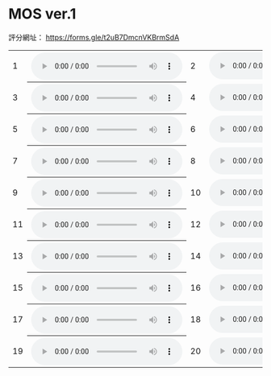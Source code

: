 <h1> MOS ver.1 </h1>
評分網址：
<a href="https://forms.gle/t2uB7DmcnVKBrmSdA" target="_blank">https://forms.gle/t2uB7DmcnVKBrmSdA</a>

<!-- CP -->
<!-- https://eric551130.github.io/MUSIC-MOS/MOS_WAV/CP/1.wav -->
<!-- https://eric551130.github.io/MUSIC-MOS/MOS_WAV/CP/2.wav -->
<!-- https://eric551130.github.io/MUSIC-MOS/MOS_WAV/CP/3.wav -->
<!-- https://eric551130.github.io/MUSIC-MOS/MOS_WAV/CP/4.wav -->
<!-- Expert -->
<!-- https://eric551130.github.io/MUSIC-MOS/MOS_WAV/Expert/1.wav -->
<!-- https://eric551130.github.io/MUSIC-MOS/MOS_WAV/Expert/2.wav -->
<!-- https://eric551130.github.io/MUSIC-MOS/MOS_WAV/Expert/3.wav -->
<!-- https://eric551130.github.io/MUSIC-MOS/MOS_WAV/Expert/4.wav -->
<!-- LLaMA -->
<!-- https://eric551130.github.io/MUSIC-MOS/MOS_WAV/LLaMA/1.wav -->
<!-- https://eric551130.github.io/MUSIC-MOS/MOS_WAV/LLaMA/2.wav -->
<!-- https://eric551130.github.io/MUSIC-MOS/MOS_WAV/LLaMA/3.wav -->
<!-- https://eric551130.github.io/MUSIC-MOS/MOS_WAV/LLaMA/4.wav -->
<!-- RL -->
<!-- https://eric551130.github.io/MUSIC-MOS/MOS_WAV/RL/1.wav -->
<!-- https://eric551130.github.io/MUSIC-MOS/MOS_WAV/RL/2.wav -->
<!-- https://eric551130.github.io/MUSIC-MOS/MOS_WAV/RL/3.wav -->
<!-- https://eric551130.github.io/MUSIC-MOS/MOS_WAV/RL/4.wav -->
<!-- RL+Novelty -->
<!-- https://eric551130.github.io/MUSIC-MOS/MOS_WAV/RL+Novelty/1.wav -->
<!-- https://eric551130.github.io/MUSIC-MOS/MOS_WAV/RL+Novelty/2.wav -->
<!-- https://eric551130.github.io/MUSIC-MOS/MOS_WAV/RL+Novelty/3.wav -->
<!-- https://eric551130.github.io/MUSIC-MOS/MOS_WAV/RL+Novelty/4.wav -->


<table>
    <tr>
      <td>1</td>
      <th><audio controls>
        <source src="https://eric551130.github.io/MUSIC-MOS/MOS_WAV/RL/3.wav"
        type="audio/mpeg">
        <!-- RL/3 -->
       </audio></th>
      <td>2</td>
      <td><audio controls>
        <source src="https://eric551130.github.io/MUSIC-MOS/MOS_WAV/Expert/2.wav"
        type="audio/mpeg">
        <!-- Expert/2 -->
       </audio></td>
    </tr>
    <tr>
      <td>3</td>
      <th><audio controls>
        <source src="https://eric551130.github.io/MUSIC-MOS/MOS_WAV/CP/2.wav"
        type="audio/mpeg">
        <!-- CP/2 -->
       </audio></th>
      <td>4</td>
      <td><audio controls>
        <source src="https://eric551130.github.io/MUSIC-MOS/MOS_WAV/RL+Novelty/3.wav"
        type="audio/mpeg">
        <!-- RL+Novelty/3 -->
       </audio></td>
    </tr>
    <tr>
      <td>5</td>
      <th><audio controls>
        <source src="https://eric551130.github.io/MUSIC-MOS/MOS_WAV/LLaMA/1.wav"
        type="audio/mpeg">
        <!-- LLaMA/1 -->
       </audio></th>
      <td>6</td>
      <td><audio controls>
        <source src="https://eric551130.github.io/MUSIC-MOS/MOS_WAV/CP/4.wav"
        type="audio/mpeg">
        <!-- CP/4 -->
       </audio></td>
    </tr>
    <tr>
      <td>7</td>
      <th><audio controls>
        <source src="https://eric551130.github.io/MUSIC-MOS/MOS_WAV/Expert/4.wav"
        type="audio/mpeg">
        <!-- Expert/4 -->
       </audio></th>
      <td>8</td>
      <td><audio controls>
        <source src="https://eric551130.github.io/MUSIC-MOS/MOS_WAV/RL/1.wav"
        type="audio/mpeg">
        <!-- RL/1 -->
       </audio></td>
    </tr>
    <tr>
      <td>9</td>
      <th><audio controls>
        <source src="https://eric551130.github.io/MUSIC-MOS/MOS_WAV/RL+Novelty/1.wav"
        type="audio/mpeg">
        <!-- RL+Novelty/1 -->
       </audio></th>
      <td>10</td>
      <td><audio controls>
        <source src="https://eric551130.github.io/MUSIC-MOS/MOS_WAV/LLaMA/3.wav"
        type="audio/mpeg">
        <!-- LLaMA/3 -->
       </audio></td>
    </tr>
    <tr>
      <td>11</td>
      <th><audio controls>
        <source src="https://eric551130.github.io/MUSIC-MOS/MOS_WAV/CP/3.wav"
        type="audio/mpeg">
        <!-- CP/3 -->
       </audio></th>
      <td>12</td>
      <td><audio controls>
        <source src="https://eric551130.github.io/MUSIC-MOS/MOS_WAV/RL/4.wav"
        type="audio/mpeg">
        <!-- RL/4 -->
       </audio></td>
    </tr>
    <tr>
      <td>13</td>
      <th><audio controls>
        <source src="https://eric551130.github.io/MUSIC-MOS/MOS_WAV/Expert/1.wav"
        type="audio/mpeg">
        <!-- Expert/1 -->
       </audio></th>
      <td>14</td>
      <td><audio controls>
        <source src="https://eric551130.github.io/MUSIC-MOS/MOS_WAV/RL+Novelty/4.wav"
        type="audio/mpeg">
        <!-- RL+Novelty/4 -->
       </audio></td>
    </tr>
    <tr>
      <td>15</td>
      <th><audio controls>
        <source src="https://eric551130.github.io/MUSIC-MOS/MOS_WAV/LLaMA/2.wav"
        type="audio/mpeg">
        <!-- LLaMA/2 -->
       </audio></th>
      <td>16</td>
      <td><audio controls>
        <source src="https://eric551130.github.io/MUSIC-MOS/MOS_WAV/CP/1.wav"
        type="audio/mpeg">
        <!-- CP/1 -->
       </audio></td>
    </tr>
    <tr>
      <td>17</td>
      <th><audio controls>
        <source src="https://eric551130.github.io/MUSIC-MOS/MOS_WAV/RL/2.wav"
        type="audio/mpeg">
        <!-- RL/2 -->
       </audio></th>
      <td>18</td>
      <td><audio controls>
        <source src="https://eric551130.github.io/MUSIC-MOS/MOS_WAV/LLaMA/4.wav"
        type="audio/mpeg">
        <!-- LLaMA/4 -->
       </audio></td>
    </tr>
    <tr>
      <td>19</td>
      <th><audio controls>
        <source src="https://eric551130.github.io/MUSIC-MOS/MOS_WAV/Expert/3.wav"
        type="audio/mpeg">
        <!-- Expert/3 -->
       </audio></th>
      <td>20</td>
      <td><audio controls>
        <source src="https://eric551130.github.io/MUSIC-MOS/MOS_WAV/RL+Novelty/2.wav"
        type="audio/mpeg">
        <!-- RL+Novelty/2 -->
       </audio></td>
    </tr>
</table>